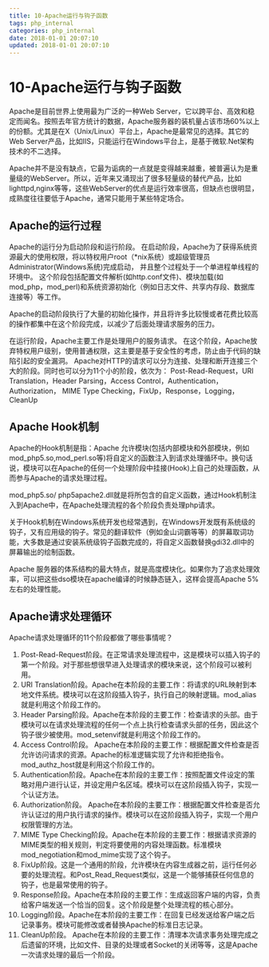 ```yaml
---
title: 10-Apache运行与钩子函数
tags: php_internal
categories: php_internal
date: 2018-01-01 20:07:10
updated: 2018-01-01 20:07:10
---
```


# 10-Apache运行与钩子函数
Apache是目前世界上使用最为广泛的一种Web Server，它以跨平台、高效和稳定而闻名。按照去年官方统计的数据，Apache服务器的装机量占该市场60%以上的份额。尤其是在X（Unix/Linux）平台上，Apache是最常见的选择。其它的Web Server产品，比如IIS，只能运行在Windows平台上，是基于微软.Net架构技术的不二选择。

Apache并不是没有缺点，它最为诟病的一点就是变得越来越重，被普遍认为是重量级的WebServer。所以，近年来又涌现出了很多轻量级的替代产品，比如lighttpd,nginx等等，这些WebServer的优点是运行效率很高，但缺点也很明显，成熟度往往要低于Apache，通常只能用于某些特定场合。
## Apache的运行过程

Apache的运行分为启动阶段和运行阶段。 在启动阶段，Apache为了获得系统资源最大的使用权限，将以特权用户root（*nix系统）或超级管理员Administrator(Windows系统)完成启动， 并且整个过程处于一个单进程单线程的环境中。 这个阶段包括配置文件解析(如http.conf文件)、模块加载(如mod_php，mod_perl)和系统资源初始化（例如日志文件、共享内存段、数据库连接等）等工作。

Apache的启动阶段执行了大量的初始化操作，并且将许多比较慢或者花费比较高的操作都集中在这个阶段完成，以减少了后面处理请求服务的压力。

在运行阶段，Apache主要工作是处理用户的服务请求。 在这个阶段，Apache放弃特权用户级别，使用普通权限，这主要是基于安全性的考虑，防止由于代码的缺陷引起的安全漏洞。 Apache对HTTP的请求可以分为连接、处理和断开连接三个大的阶段。同时也可以分为11个小的阶段，依次为： Post-Read-Request，URI Translation，Header Parsing，Access Control，Authentication，Authorization， MIME Type Checking，FixUp，Response，Logging，CleanUp
## Apache Hook机制

Apache的Hook机制是指：Apache 允许模块(包括内部模块和外部模块，例如mod_php5.so,mod_perl.so等)将自定义的函数注入到请求处理循环中。换句话说，模块可以在Apache的任何一个处理阶段中挂接(Hook)上自己的处理函数，从而参与Apache的请求处理过程。

mod_php5.so/ php5apache2.dll就是将所包含的自定义函数，通过Hook机制注入到Apache中，在Apache处理流程的各个阶段负责处理php请求。

关于Hook机制在Windows系统开发也经常遇到，在Windows开发既有系统级的钩子，又有应用级的钩子。常见的翻译软件（例如金山词霸等等）的屏幕取词功能，大多数是通过安装系统级钩子函数完成的，将自定义函数替换gdi32.dll中的屏幕输出的绘制函数。

Apache 服务器的体系结构的最大特点，就是高度模块化。如果你为了追求处理效率，可以把这些dso模块在apache编译的时候静态链入，这样会提高Apache 5%左右的处理性能。
## Apache请求处理循环

Apache请求处理循环的11个阶段都做了哪些事情呢？

1. Post-Read-Request阶段。在正常请求处理流程中，这是模块可以插入钩子的第一个阶段。对于那些想很早进入处理请求的模块来说，这个阶段可以被利用。
2. URI Translation阶段。Apache在本阶段的主要工作：将请求的URL映射到本地文件系统。模块可以在这阶段插入钩子，执行自己的映射逻辑。mod_alias就是利用这个阶段工作的。
3. Header Parsing阶段。Apache在本阶段的主要工作：检查请求的头部。由于模块可以在请求处理流程的任何一个点上执行检查请求头部的任务，因此这个钩子很少被使用。mod_setenvif就是利用这个阶段工作的。
4. Access Control阶段。 Apache在本阶段的主要工作：根据配置文件检查是否允许访问请求的资源。Apache的标准逻辑实现了允许和拒绝指令。mod_authz_host就是利用这个阶段工作的。
5. Authentication阶段。Apache在本阶段的主要工作：按照配置文件设定的策略对用户进行认证，并设定用户名区域。模块可以在这阶段插入钩子，实现一个认证方法。
6. Authorization阶段。 Apache在本阶段的主要工作：根据配置文件检查是否允许认证过的用户执行请求的操作。模块可以在这阶段插入钩子，实现一个用户权限管理的方法。
7. MIME Type Checking阶段。Apache在本阶段的主要工作：根据请求资源的MIME类型的相关规则，判定将要使用的内容处理函数。标准模块mod_negotiation和mod_mime实现了这个钩子。
8. FixUp阶段。这是一个通用的阶段，允许模块在内容生成器之前，运行任何必要的处理流程。和Post_Read_Request类似，这是一个能够捕获任何信息的钩子，也是最常使用的钩子。
9. Response阶段。Apache在本阶段的主要工作：生成返回客户端的内容，负责给客户端发送一个恰当的回复。这个阶段是整个处理流程的核心部分。
10. Logging阶段。Apache在本阶段的主要工作：在回复已经发送给客户端之后记录事务。模块可能修改或者替换Apache的标准日志记录。
11. CleanUp阶段。 Apache在本阶段的主要工作：清理本次请求事务处理完成之后遗留的环境，比如文件、目录的处理或者Socket的关闭等等，这是Apache一次请求处理的最后一个阶段。
